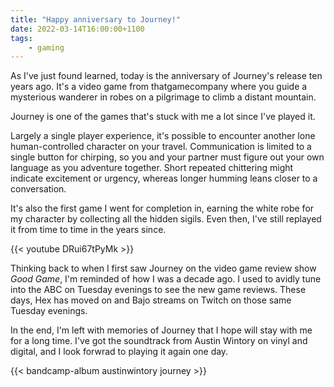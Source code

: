 ```yaml
---
title: "Happy anniversary to Journey!"
date: 2022-03-14T16:00:00+1100
tags:
    - gaming
---
```


As I've just found learned, today is the anniversary of Journey's release ten years ago. It's a video game from thatgamecompany where you guide a mysterious wanderer in robes on a pilgrimage to climb a distant mountain.

Journey is one of the games that's stuck with me a lot since I've played it.

Largely a single player experience, it's possible to encounter another lone human-controlled character on your travel. Communication is limited to a single button for chirping, so you and your partner must figure out your own language as you adventure together. Short repeated chittering might indicate excitement or urgency, whereas longer humming leans closer to a conversation.

It's also the first game I went for completion in, earning the white robe for my character by collecting all the hidden sigils. Even then, I've still replayed it from time to time in the years since.

{{< youtube DRui67tPyMk >}}

Thinking back to when I first saw Journey on the video game review show _Good Game_, I'm reminded of how I was a decade ago. I used to avidly tune into the ABC on Tuesday evenings to see the new game reviews. These days, Hex has moved on and Bajo streams on Twitch on those same Tuesday evenings.

In the end, I'm left with memories of Journey that I hope will stay with me for a long time. I've got the soundtrack from Austin Wintory on vinyl and digital, and I look forwrad to playing it again one day.

{{< bandcamp-album austinwintory journey >}}
